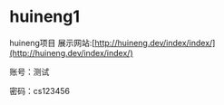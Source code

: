# huineng1
huineng项目
展示网站:[http://huineng.dev/index/index/](http://huineng.dev/index/index/)


账号：测试

密码：cs123456
